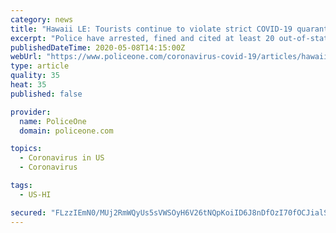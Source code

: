 ```yaml
---
category: news
title: "Hawaii LE: Tourists continue to violate strict COVID-19 quarantine"
excerpt: "Police have arrested, fined and cited at least 20 out-of-state visitors on charges of violating a mandatory 14-day quarantine"
publishedDateTime: 2020-05-08T14:15:00Z
webUrl: "https://www.policeone.com/coronavirus-covid-19/articles/hawaii-le-tourists-continue-to-violate-strict-covid-19-quarantine-1FMgXmFaPfjJZ0kP/"
type: article
quality: 35
heat: 35
published: false

provider:
  name: PoliceOne
  domain: policeone.com

topics:
  - Coronavirus in US
  - Coronavirus

tags:
  - US-HI

secured: "FLzzIEmN0/MUj2RmWQyUs5sVWSOyH6V26tNQpKoiID6J8nDfOzI70fOCJialSLFCqsP0AGLhM0fQU+lRh8qzqdIzlHtkATO8o8feI9xkWlqHtQqWT/j5IE8gezdRjKqxycWB8clevpR4qjltGca36V4sdUyt/3mXpYSHoDuUCwfwyM+IRIFGKmFSq0Z5nMbYbCszyMPf3mfyiIC6s40WWuzB3qsNzosNU7GH0IkWOH94Vul93N1m3wkBEV0tLqv1vw9AU36BcgFeBOBBw/irJGcCwkjetiAhoOUTEcD21oLi7C/0QfXygJWm4aNLamAN6qRS2WUGptwZb/0snKNvXQOFw5w9WAbN85Ie6QksVgpGNyq2kHwZcYbdoPKkyhTEqneHwq2BzCeU+XsOem82RCYb3WQOrWaA5QGrprLNnStvCjp2XN3R7H/hRHWyPBOIjZGGd5hnBnB+GCl06Zo0n4+G1+L1bpsHpPkG2zZkyQo=;mUFJNxW15NfsNBN/IYl6Kw=="
---
```


